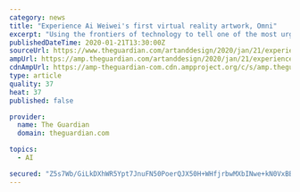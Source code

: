 ```yaml
---
category: news
title: "Experience Ai Weiwei's first virtual reality artwork, Omni"
excerpt: "Using the frontiers of technology to tell one of the most urgent stories of our time, Omni immerses you in a jungle full of lost elephants and a refugee camp in Bangladesh"
publishedDateTime: 2020-01-21T13:30:00Z
sourceUrl: https://www.theguardian.com/artanddesign/2020/jan/21/experience-ai-weiwei-first-virtual-reality-artwork-omni
ampUrl: https://amp.theguardian.com/artanddesign/2020/jan/21/experience-ai-weiwei-first-virtual-reality-artwork-omni
cdnAmpUrl: https://amp-theguardian-com.cdn.ampproject.org/c/s/amp.theguardian.com/artanddesign/2020/jan/21/experience-ai-weiwei-first-virtual-reality-artwork-omni
type: article
quality: 37
heat: 37
published: false

provider:
  name: The Guardian
  domain: theguardian.com

topics:
  - AI

secured: "Z5s7Wb/GiLkDXhWR5Ypt7JnuFN50PoerQJX50H+WHfjrbwMXbINwe+kN0VxBBMHMPXjBM6Ey12FHzLHlfPNskc930d5SwfpwdRqcCWLsAYvLCkXFB86o3WPDaW7Q/Mq08iRbXatp4oTwWCaG2MCNfBTkMEOmx0kqhqnLNSkbZLkKcAm4LdS5+p/ECQK+ZOaD/eK7u+tiP+ExYCWiUDBKY3wWXT1nr58blU02jTTrm22/ZpYHKULXfvaT3KWjej+fAfO8QcBNqaxII1YivwoJzvUPTm/XOZcBazbTgKS+t8yo7qh4sz3qwu8QrYxJQmOmAi/1llwfr3I0aZJF5a15GY43MZxHh1IdlzCxxJUu8Ky9avG66tby6Xvvthk+bOHTzNLk2BSDv8zNVlAGCvpJpZP+jVd/RQHSI3d+jLzO2h2QBmvmyjjVTk+YW1+ihpjWqpatz4pJEmo9JwNeE0vf1w==;XV8PTWbXeeQ5na+ZAhvmAQ=="
---
```


